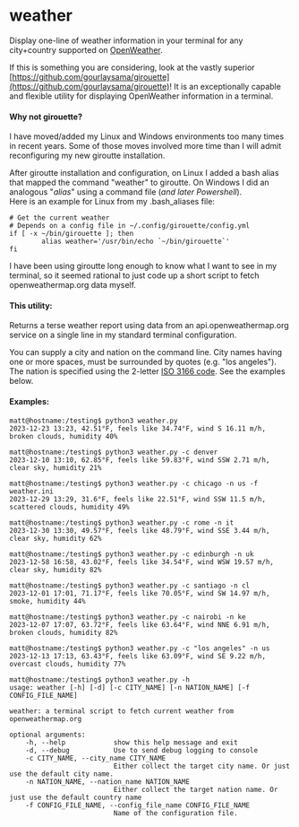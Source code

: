 # weather
Display one-line of weather information in your terminal for any city+country supported on [OpenWeather](https://openweathermap.org/).  

If this is something you are considering, look at the vastly superior [https://github.com/gourlaysama/girouette](https://github.com/gourlaysama/girouette)!  It is an exceptionally capable and flexible utility for displaying OpenWeather information in a terminal.  

#### Why not girouette?  
I have moved/added my Linux and Windows environments too many times in recent years.  Some of those moves involved more time than I will admit reconfiguring my new giroutte installation.  

After giroutte installation and configuration, on Linux I added a bash alias that mapped the command "weather" to giroutte.  On Windows I did an analogous "*alias*" using a command file (*and later Powershell*).  
Here is an example for Linux from my .bash_aliases file:  

```terminal
# Get the current weather
# Depends on a config file in ~/.config/girouette/config.yml
if [ -x ~/bin/girouette ]; then
        alias weather='/usr/bin/echo `~/bin/girouette`'
fi
```

I have been using giroutte long enough to know what I want to see in my terminal, so it seemed rational to just code up a short script to fetch openweathermap.org data myself.  

#### This utility:  
Returns a terse weather report using data from an api.openweathermap.org service on a single line in my standard terminal configuration.  

You can supply a city and nation on the command line.  City names having one or more spaces, must be surrounded by quotes (e.g. "los angeles").  The nation is specified using the 2-letter [ISO 3166 code](https://en.wikipedia.org/wiki/ISO_3166).  See the examples below.  

#### Examples:  
```terminal
matt@hostname:/testing$ python3 weather.py
2023-12-23 13:23, 42.51°F, feels like 34.74°F, wind S 16.11 m/h, broken clouds, humidity 40%

matt@hostname:/testing$ python3 weather.py -c denver
2023-12-10 13:10, 62.85°F, feels like 59.83°F, wind SSW 2.71 m/h, clear sky, humidity 21%

matt@hostname:/testing$ python3 weather.py -c chicago -n us -f weather.ini
2023-12-29 13:29, 31.6°F, feels like 22.51°F, wind SSW 11.5 m/h, scattered clouds, humidity 49%

matt@hostname:/testing$ python3 weather.py -c rome -n it
2023-12-30 13:30, 49.57°F, feels like 48.79°F, wind SSE 3.44 m/h, clear sky, humidity 62%

matt@hostname:/testing$ python3 weather.py -c edinburgh -n uk
2023-12-58 16:58, 43.02°F, feels like 34.54°F, wind WSW 19.57 m/h, clear sky, humidity 82%

matt@hostname:/testing$ python3 weather.py -c santiago -n cl
2023-12-01 17:01, 71.17°F, feels like 70.05°F, wind SW 14.97 m/h, smoke, humidity 44%

matt@hostname:/testing$ python3 weather.py -c nairobi -n ke
2023-12-07 17:07, 63.72°F, feels like 63.64°F, wind NNE 6.91 m/h, broken clouds, humidity 82%

matt@hostname:/testing$ python3 weather.py -c "los angeles" -n us
2023-12-13 17:13, 63.43°F, feels like 63.09°F, wind SE 9.22 m/h, overcast clouds, humidity 77%

matt@hostname:/testing$ python3 weather.py -h
usage: weather [-h] [-d] [-c CITY_NAME] [-n NATION_NAME] [-f CONFIG_FILE_NAME]
  
weather: a terminal script to fetch current weather from openweathermap.org
  
optional arguments:
    -h, --help            show this help message and exit
    -d, --debug           Use to send debug logging to console
    -c CITY_NAME, --city_name CITY_NAME
                          Either collect the target city name. Or just use the default city name.
    -n NATION_NAME, --nation_name NATION_NAME
                          Either collect the target nation name. Or just use the default country name
    -f CONFIG_FILE_NAME, --config_file_name CONFIG_FILE_NAME
                          Name of the configuration file.
```

